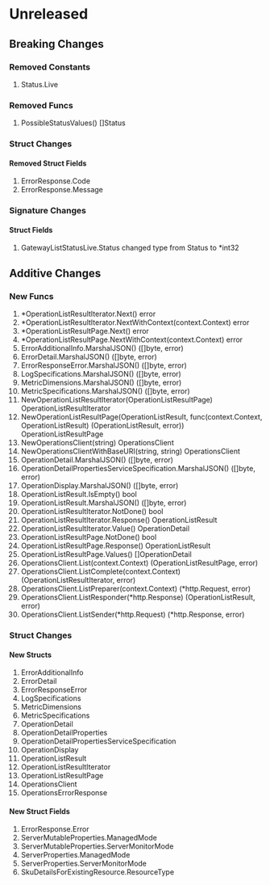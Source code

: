 # Unreleased

## Breaking Changes

### Removed Constants

1. Status.Live

### Removed Funcs

1. PossibleStatusValues() []Status

### Struct Changes

#### Removed Struct Fields

1. ErrorResponse.Code
1. ErrorResponse.Message

### Signature Changes

#### Struct Fields

1. GatewayListStatusLive.Status changed type from Status to *int32

## Additive Changes

### New Funcs

1. *OperationListResultIterator.Next() error
1. *OperationListResultIterator.NextWithContext(context.Context) error
1. *OperationListResultPage.Next() error
1. *OperationListResultPage.NextWithContext(context.Context) error
1. ErrorAdditionalInfo.MarshalJSON() ([]byte, error)
1. ErrorDetail.MarshalJSON() ([]byte, error)
1. ErrorResponseError.MarshalJSON() ([]byte, error)
1. LogSpecifications.MarshalJSON() ([]byte, error)
1. MetricDimensions.MarshalJSON() ([]byte, error)
1. MetricSpecifications.MarshalJSON() ([]byte, error)
1. NewOperationListResultIterator(OperationListResultPage) OperationListResultIterator
1. NewOperationListResultPage(OperationListResult, func(context.Context, OperationListResult) (OperationListResult, error)) OperationListResultPage
1. NewOperationsClient(string) OperationsClient
1. NewOperationsClientWithBaseURI(string, string) OperationsClient
1. OperationDetail.MarshalJSON() ([]byte, error)
1. OperationDetailPropertiesServiceSpecification.MarshalJSON() ([]byte, error)
1. OperationDisplay.MarshalJSON() ([]byte, error)
1. OperationListResult.IsEmpty() bool
1. OperationListResult.MarshalJSON() ([]byte, error)
1. OperationListResultIterator.NotDone() bool
1. OperationListResultIterator.Response() OperationListResult
1. OperationListResultIterator.Value() OperationDetail
1. OperationListResultPage.NotDone() bool
1. OperationListResultPage.Response() OperationListResult
1. OperationListResultPage.Values() []OperationDetail
1. OperationsClient.List(context.Context) (OperationListResultPage, error)
1. OperationsClient.ListComplete(context.Context) (OperationListResultIterator, error)
1. OperationsClient.ListPreparer(context.Context) (*http.Request, error)
1. OperationsClient.ListResponder(*http.Response) (OperationListResult, error)
1. OperationsClient.ListSender(*http.Request) (*http.Response, error)

### Struct Changes

#### New Structs

1. ErrorAdditionalInfo
1. ErrorDetail
1. ErrorResponseError
1. LogSpecifications
1. MetricDimensions
1. MetricSpecifications
1. OperationDetail
1. OperationDetailProperties
1. OperationDetailPropertiesServiceSpecification
1. OperationDisplay
1. OperationListResult
1. OperationListResultIterator
1. OperationListResultPage
1. OperationsClient
1. OperationsErrorResponse

#### New Struct Fields

1. ErrorResponse.Error
1. ServerMutableProperties.ManagedMode
1. ServerMutableProperties.ServerMonitorMode
1. ServerProperties.ManagedMode
1. ServerProperties.ServerMonitorMode
1. SkuDetailsForExistingResource.ResourceType
